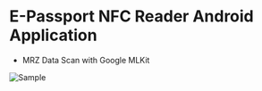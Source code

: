 # E-Passport NFC Reader Android Application

- MRZ Data Scan with Google MLKit

![Sample](https://github.com/alimertozdemir/EPassportNFCReader/sample/sample.gif)
